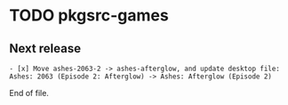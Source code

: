 TODO pkgsrc-games
=================


Next release
------------

    - [x] Move ashes-2063-2 -> ashes-afterglow, and update desktop file:
    Ashes: 2063 (Episode 2: Afterglow) -> Ashes: Afterglow (Episode 2)


End of file.
